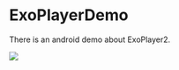 # ExoPlayerDemo
There is an android demo about ExoPlayer2.

![](https://github.com/HyejeanMOON/ExoPlayerDemo/blob/master/Video_20200510_050504_14.gif)
